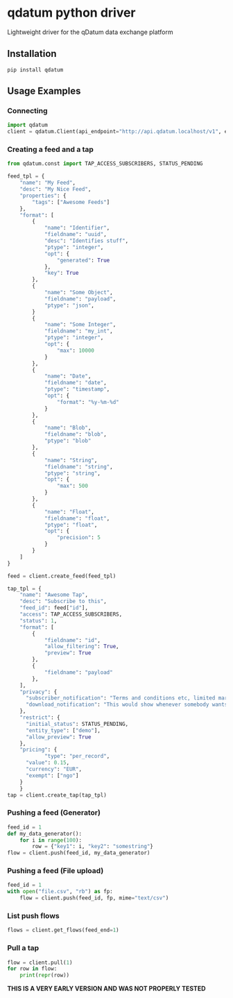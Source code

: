 # qdatum python driver

Lightweight driver for the qDatum data exchange platform

Installation
------------

	pip install qdatum

Usage Examples
------------

### Connecting
```python
import qdatum
client = qdatum.Client(api_endpoint="http://api.qdatum.localhost/v1", email="you@example.com", password="123")
```

### Creating a feed and a tap
```python
from qdatum.const import TAP_ACCESS_SUBSCRIBERS, STATUS_PENDING

feed_tpl = {
	"name": "My Feed",
	"desc": "My Nice Feed",
	"properties": {
		"tags": ["Awesome Feeds"]
	},
	"format": [
		{
			"name": "Identifier",
			"fieldname": "uuid",
			"desc": "Identifies stuff",
			"ptype": "integer",
			"opt": {
				"generated": True
			},
			"key": True
		},
		{
			"name": "Some Object",
			"fieldname": "payload",
			"ptype": "json",
		}
		{
			"name": "Some Integer",
			"fieldname": "my_int",
			"ptype": "integer",
			"opt": {
				"max": 10000
			}
		},
		{
			"name": "Date",
			"fieldname": "date",
			"ptype": "timestamp",
			"opt": {
				"format": "%y-%m-%d"
			}
		},
		{
			"name": "Blob",
			"fieldname": "blob",
			"ptype": "blob"
		},
		{
			"name": "String",
			"fieldname": "string",
			"ptype": "string",
			"opt": {
				"max": 500
			}
		},
		{
			"name": "Float",
			"fieldname": "float",
			"ptype": "float",
			"opt": {
				"precision": 5
			}
		}
	]
}

feed = client.create_feed(feed_tpl)

tap_tpl = {
    "name": "Awesome Tap",
    "desc": "Subscribe to this",
    "feed_id": feed["id"],
    "access": TAP_ACCESS_SUBSCRIBERS,
    "status": 1,
    "format": [
    	{
    		"fieldname": "id",
    		"allow_filtering": True,
    		"preview": True
    	},
    	{
    		"fieldname": "payload"
    	},
    ],
    "privacy": {
      "subscriber_notification": "Terms and conditions etc, limited markup allowed",
      "download_notification": "This would show whenever somebody wants to pull through the interface"
    },
    "restrict": {
      "initial_status": STATUS_PENDING,
      "entity_type": ["demo"],
      "allow_preview": True
    },
    "pricing": {
			"type": "per_record",
      "value": 0.15,
      "currency": "EUR",
      "exempt": ["ngo"]
    }
	}
tap = client.create_tap(tap_tpl)
```

### Pushing a feed (Generator)
```python
feed_id = 1
def my_data_generator():
	for i in range(100):
		row = {"key1": i, "key2": "somestring"}
flow = client.push(feed_id, my_data_generator)
```
### Pushing a feed (File upload)
```python
feed_id = 1
with open("file.csv", "rb") as fp:
	flow = client.push(feed_id, fp, mime="text/csv")
```
### List push flows
```python
flows = client.get_flows(feed_end=1)
```

### Pull a tap
```python
flow = client.pull(1)
for row in flow:
	print(repr(row))
```
**THIS IS A VERY EARLY VERSION AND WAS NOT PROPERLY TESTED**

